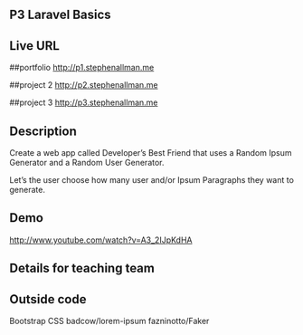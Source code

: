 

## P3 Laravel Basics

## Live URL
##portfolio
<http://p1.stephenallman.me>

##project 2
<http://p2.stephenallman.me>

##project 3
<http://p3.stephenallman.me>

## Description
Create a web app called Developer’s Best Friend that uses a Random Ipsum Generator and a Random User Generator. 

Let’s the user choose how many user and/or Ipsum Paragraphs they want to generate. 


## Demo
http://www.youtube.com/watch?v=A3_2IJpKdHA

## Details for teaching team



## Outside code
Bootstrap CSS
badcow/lorem-ipsum
fazninotto/Faker
